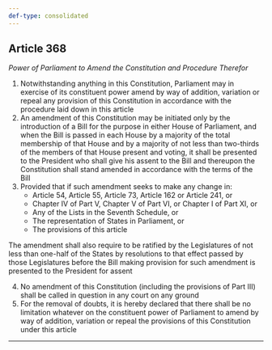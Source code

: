 ```yaml
---
def-type: consolidated
---
```


## Article 368
*Power of Parliament to Amend the Constitution and Procedure Therefor*

1. Notwithstanding anything in this Constitution, Parliament may in exercise of its constituent power amend by way of addition, variation or repeal any provision of this Constitution in accordance with the procedure laid down in this article
2. An amendment of this Constitution may be initiated only by the introduction of a Bill for the purpose in either House of Parliament, and when the Bill is passed in each House by a majority of the total membership of that House and by a majority of not less than two-thirds of the members of that House present and voting, it shall be presented to the President who shall give his assent to the Bill and thereupon the Constitution shall stand amended in accordance with the terms of the Bill
3. Provided that if such amendment seeks to make any change in:
   - Article 54, Article 55, Article 73, Article 162 or Article 241, or
   - Chapter IV of Part V, Chapter V of Part VI, or Chapter I of Part XI, or
   - Any of the Lists in the Seventh Schedule, or
   - The representation of States in Parliament, or
   - The provisions of this article

The amendment shall also require to be ratified by the Legislatures of not less than one-half of the States by resolutions to that effect passed by those Legislatures before the Bill making provision for such amendment is presented to the President for assent

4. No amendment of this Constitution (including the provisions of Part III) shall be called in question in any court on any ground
5. For the removal of doubts, it is hereby declared that there shall be no limitation whatever on the constituent power of Parliament to amend by way of addition, variation or repeal the provisions of this Constitution under this article

--- 